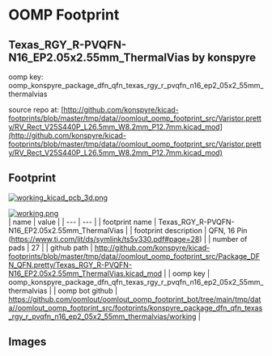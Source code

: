 # OOMP Footprint  
## Texas_RGY_R-PVQFN-N16_EP2.05x2.55mm_ThermalVias  by konspyre  
  
oomp key: oomp_konspyre_package_dfn_qfn_texas_rgy_r_pvqfn_n16_ep2_05x2_55mm_thermalvias  
  
source repo at: [http://github.com/konspyre/kicad-footprints/blob/master/tmp/data//oomlout_oomp_footprint_src/Varistor.pretty/RV_Rect_V25S440P_L26.5mm_W8.2mm_P12.7mm.kicad_mod](http://github.com/konspyre/kicad-footprints/blob/master/tmp/data//oomlout_oomp_footprint_src/Varistor.pretty/RV_Rect_V25S440P_L26.5mm_W8.2mm_P12.7mm.kicad_mod)  
## Footprint  
  
[![working_kicad_pcb_3d.png](working_kicad_pcb_3d_600.png)](working_kicad_pcb_3d.png)  
  
[![working.png](working_600.png)](working.png)  
| name | value | 
| --- | --- | 
| footprint name | Texas_RGY_R-PVQFN-N16_EP2.05x2.55mm_ThermalVias | 
| footprint description | QFN, 16 Pin (https://www.ti.com/lit/ds/symlink/ts5v330.pdf#page=28) | 
| number of pads | 27 | 
| github path | http://github.com/konspyre/kicad-footprints/blob/master/tmp/data//oomlout_oomp_footprint_src/Package_DFN_QFN.pretty/Texas_RGY_R-PVQFN-N16_EP2.05x2.55mm_ThermalVias.kicad_mod | 
| oomp key | oomp_konspyre_package_dfn_qfn_texas_rgy_r_pvqfn_n16_ep2_05x2_55mm_thermalvias | 
| oomp bot github | https://github.com/oomlout/oomlout_oomp_footprint_bot/tree/main/tmp/data//oomlout_oomp_footprint_src/footprints/konspyre_package_dfn_qfn_texas_rgy_r_pvqfn_n16_ep2_05x2_55mm_thermalvias/working | 
## Images  

